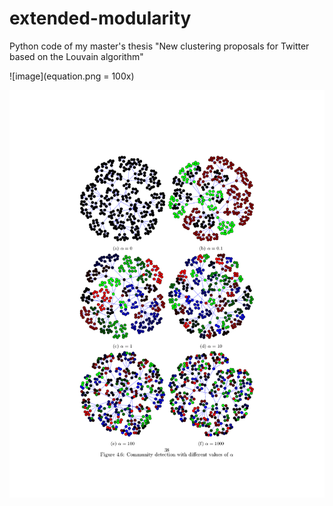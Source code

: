 # extended-modularity
Python code of my master's thesis "New clustering proposals for Twitter based on the Louvain algorithm"

![image](equation.png = 100x)

![alt tag](a44.png)
